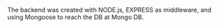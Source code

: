 The backend was created with NODE.js, EXPRESS as middleware, and using Mongoose to reach the DB at Mongo DB.